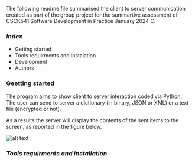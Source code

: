 The following readme file summarised the client to server communication created as part of the group project for the summartive assessment of CSCK541 Software Development in Practice January 2024 C.

### ***Index***


* Getting started
* Tools requirments and instalation
* Development
* Authors


###  **Geetting started**

The program aims to show client to server interaction coded via Python. The user can send to server a dictionary (in binary, JSON or XML) or a text file (encrypted or not).

As a results the server will display the contents of the sent items to the screen, as reported in the figure below.

![alt text](https://drive.google.com/file/d/1Z6gAROIphFUPd9IHHd-6bc6cd-BYWcQo/view?usp=sharing)

###  ***Tools requirments and installation***
